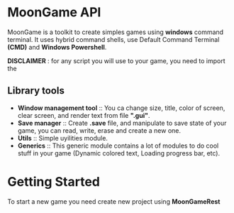# MoonGame API
MoonGame is a toolkit to create simples games using **windows** command terminal.
It uses hybrid command shells, use Default Command Terminal **(CMD)** and **Windows Powershell**.

**DISCLAIMER** : for any script you will use to your game, you need to import the 


## Library tools

 - **Window management tool** :: You ca change size, title, color of screen, clear screen, and render text from file **".gui"**.
 - **Save manager** :: Create **.save** file, and manipulate to save state of your game, you can read, write, erase and create a new one.
 - **Utils** :: Simple uyilities module.
 - **Generics** :: This generic module contains a lot of modules to do cool stuff in your game (Dynamic colored text, Loading progress bar, etc).

# Getting Started

To start a new game you need create new project using **MoonGameRest**

